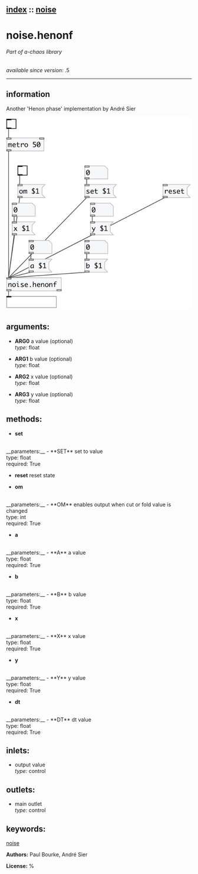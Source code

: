 [index](index.html) :: [noise](category_noise.html)
---

# noise.henonf

###### Part of a-chaos library

*available since version:* .5

---


## information
Another &#39;Henon phase&#39; implementation by André Sier



[![example](../examples/img/noise.henonf.jpg)](../examples/pd/noise.henonf.pd)



## arguments:

* **ARG0**
a value (optional)<br>
_type:_ float<br>

* **ARG1**
b value (optional)<br>
_type:_ float<br>

* **ARG2**
x value (optional)<br>
_type:_ float<br>

* **ARG3**
y value (optional)<br>
_type:_ float<br>



## methods:

* **set**
<br>
  __parameters:__
  - **SET** set to value<br>
    type: float <br>
    required: True <br>

* **reset**
reset state<br>

* **om**
<br>
  __parameters:__
  - **OM** enables output when cut or fold value is changed<br>
    type: int <br>
    required: True <br>

* **a**
<br>
  __parameters:__
  - **A** a value<br>
    type: float <br>
    required: True <br>

* **b**
<br>
  __parameters:__
  - **B** b value<br>
    type: float <br>
    required: True <br>

* **x**
<br>
  __parameters:__
  - **X** x value<br>
    type: float <br>
    required: True <br>

* **y**
<br>
  __parameters:__
  - **Y** y value<br>
    type: float <br>
    required: True <br>

* **dt**
<br>
  __parameters:__
  - **DT** dt value<br>
    type: float <br>
    required: True <br>






## inlets:

* output value<br>
_type:_ control



## outlets:

* main outlet<br>
_type:_ control



## keywords:

[noise](keywords/noise.html)






**Authors:** Paul Bourke, André Sier




**License:** %





